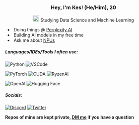 ### <p align="center"> Hey, I'm Kes! (He/Him), 20</p>

<p align="center">
  <img src="https://media.tenor.com/4nqosyU76HsAAAAC/cat-groove.gif" width="20px">
  Studying Data Science and Machine Learning
</p>

- &nbsp;Doing things @ [Perplexity AI](https://www.plex.it/)
- &nbsp;Building AI models in my free time 
- &nbsp;Ask me about [NPUs](https://ryzenai.docs.amd.com/en/latest/inst.html)

##### Languages/IDEs/Tools I often use:

![Python](https://img.shields.io/badge/-Python-black?style=flat-square&logo=python)
![VSCode](https://custom-icon-badges.demolab.com/badge/Visual%20Studio%20Code-black?style=flat-square&logo=vsc)


![PyTorch](https://img.shields.io/badge/-PyTorch-black?style=flat-square&logo=pytorch)
![CUDA](https://img.shields.io/badge/-CUDA-black?style=flat-square&logo=nvidia)
![RyzenAI](https://img.shields.io/badge/-RyzenAI-black?style=flat-square&logo=amd)

![OpenAI](https://img.shields.io/badge/-OpenAI%20API/Client-black?style=flat-square&logo=openai)
![Hugging Face](https://img.shields.io/badge/-Hugging%20Face-black?style=flat-square&logo=huggingface)

##### Socials:

[![Discord](https://img.shields.io/badge/-Discord-424549?style=flat-square&logo=discord)](https://discord.com/users/539468067923820546)
[![Twitter](https://img.shields.io/badge/-Twitter-424549?style=flat-square&logo=X)](https://twitter.com/yoimnotkesku)

**Repos of mine are kept private, [DM me](https://x.com/yoimnotkesku) if you have a question**
